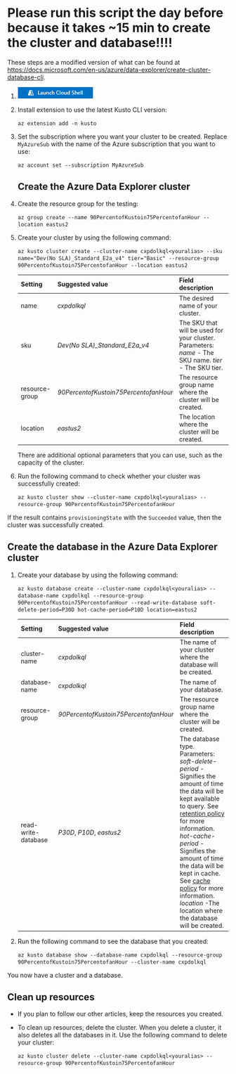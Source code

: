 <h1>Please run this script the day before because it takes ~15 min to create the cluster and database!!!!</h1>

These steps are a modified version of what can be found at https://docs.microsoft.com/en-us/azure/data-explorer/create-cluster-database-cli.

1. [![Azure Cloud Shell](/images/hdi-launch-cloud-shell.png)](https://shell.azure.com)
1. Install extension to use the latest Kusto CLI version:

    ```azurecli-interactive
    az extension add -n kusto
    ```

1. Set the subscription where you want your cluster to be created. Replace `MyAzureSub` with the name of the Azure subscription that you want to use:

    ```azurecli-interactive
    az account set --subscription MyAzureSub
    ```
    ## Create the Azure Data Explorer cluster
1. Create the resource group for the testing:

    ```azurecli-interactive
    az group create --name 90PercentofKustoin75PercentofanHour --location eastus2
    ```

1. Create your cluster by using the following command:

    ```azurecli-interactive
    az kusto cluster create --cluster-name cxpdolkql<youralias> --sku name="Dev(No SLA)_Standard_E2a_v4" tier="Basic" --resource-group 90PercentofKustoin75PercentofanHour --location eastus2
    ```

   |**Setting** | **Suggested value** | **Field description**|
   |---|---|---|
   | name | *cxpdolkql<youralias>* | The desired name of your cluster.|
   | sku | *Dev(No SLA)_Standard_E2a_v4* | The SKU that will be used for your cluster. Parameters: *name* -  The SKU name. *tier* - The SKU tier. |
   | resource-group | *90PercentofKustoin75PercentofanHour* | The resource group name where the cluster will be created. |
   | location | *eastus2* | The location where the cluster will be created. |

    There are additional optional parameters that you can use, such as the capacity of the cluster.

1. Run the following command to check whether your cluster was successfully created:

    ```azurecli-interactive
    az kusto cluster show --cluster-name cxpdolkql<youralias> --resource-group 90PercentofKustoin75PercentofanHour
    ```

If the result contains `provisioningState` with the `Succeeded` value, then the cluster was successfully created.

## Create the database in the Azure Data Explorer cluster

1. Create your database by using the following command:

    ```azurecli-interactive
    az kusto database create --cluster-name cxpdolkql<youralias> --database-name cxpdolkql --resource-group 90PercentofKustoin75PercentofanHour --read-write-database soft-delete-period=P30D hot-cache-period=P10D location=eastus2
    ```

   |**Setting** | **Suggested value** | **Field description**|
   |---|---|---|
   | cluster-name | *cxpdolkql<youralias>* | The name of your cluster where the database will be created.|
   | database-name | *cxpdolkql* | The name of your database.|
   | resource-group | *90PercentofKustoin75PercentofanHour* | The resource group name where the cluster will be created. |
   | read-write-database | *P30D*, *P10D*, *eastus2* | The database type. Parameters: *soft-delete-period* - Signifies the amount of time the data will be kept available to query. See [retention policy](kusto/management/retentionpolicy.md) for more information. *hot-cache-period* - Signifies the amount of time the data will be kept in cache. See [cache policy](kusto/management/cachepolicy.md) for more information. *location* -The location where the database will be created. |

1. Run the following command to see the database that you created:

    ```azurecli-interactive
    az kusto database show --database-name cxpdolkql --resource-group 90PercentofKustoin75PercentofanHour --cluster-name cxpdolkql
    ```

You now have a cluster and a database.

## Clean up resources

* If you plan to follow our other articles, keep the resources you created.
* To clean up resources, delete the cluster. When you delete a cluster, it also deletes all the databases in it. Use the following command to delete your cluster:

    ```azurecli-interactive
    az kusto cluster delete --cluster-name cxpdolkql<youralias> --resource-group 90PercentofKustoin75PercentofanHour
    ```
